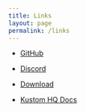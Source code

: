 ```yaml
---
title: Links
layout: page
permalink: /links
---
```


 * [GitHub][URL_1]
 * [Discord][URL_1]
 * [Download][URL_3]

 * [Kustom HQ Docs][URL_4]



[URL_1]: https://github.com/TBR-Development
[URL_2]: https;//dsc.gg/tbr-development
[URL_3]: https://github.com/TBR-Development/Kustom-Imports/archive/refs/heads/main.zip

[URL_4]: https://docs.kustom.rocks/
